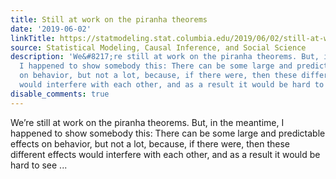 ```yaml
---
title: Still at work on the piranha theorems
date: '2019-06-02'
linkTitle: https://statmodeling.stat.columbia.edu/2019/06/02/still-at-work-on-the-piranha-theorems/
source: Statistical Modeling, Causal Inference, and Social Science
description: 'We&#8217;re still at work on the piranha theorems. But, in the meantime,
  I happened to show somebody this: There can be some large and predictable effects
  on behavior, but not a lot, because, if there were, then these different effects
  would interfere with each other, and as a result it would be hard to see ...'
disable_comments: true
---
```

We&#8217;re still at work on the piranha theorems. But, in the meantime, I happened to show somebody this: There can be some large and predictable effects on behavior, but not a lot, because, if there were, then these different effects would interfere with each other, and as a result it would be hard to see ...